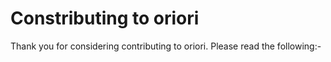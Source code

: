# Constributing to oriori
Thank you for considering contributing to oriori. Please read the following:-

